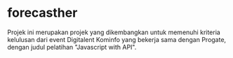 # forecasther
Projek ini merupakan projek yang dikembangkan untuk memenuhi kriteria kelulusan dari event Digitalent Kominfo yang bekerja sama dengan Progate, dengan judul pelatihan "Javascript with API". 
